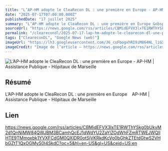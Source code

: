 ```yaml
---
title: "L’AP-HM adopte le CleaRecon DL : une première en Europe - AP-HM | Assistance Publique - Hôpitaux de Marseille"
date: "2025-07-17T07:00:00.000Z"
publishedDate: "17 juillet 2025"
summary: "L’AP-HM adopte le CleaRecon DL : une première en Europe &nbsp;&nbsp; AP-HM | Assistance Publique - Hôpitaux de Marseille"
sourceUrl: "https://news.google.com/rss/articles/CBMidEFVX3lxTE1RWThYSkg0bUkyM2d1QnNjMW84QWJBM3BCamhQcEJ1dWdYU2ZaYlZOdWhFZmRTWEJWQllHTE9TMmoxbk1YVXFCdGM0QXlDR0otSjVKRkdKcVo0bGhkZTEtdGtwS2VHbGZtT1QxOGMyS0I4SkdC?oc=5&hl=en-US&gl=US&ceid=US:en"
permalink: "/clearecondl/2025-07-17-lap-hm-adopte-le-clearecon-dl-une-premiere-en-europe-ap-hm-or-assistance-publiqu"
tags: ["CleareconDL", "Google News (web)"]
imageUrl: "https://lh3.googleusercontent.com/J6_coFbogxhRI9iM864NL_liGXvsQp2AupsKei7z0cNNfDvGUmWUy20nuUhkREQyrpY4bEeIBuc=s0-w300"
imageCredit: "Image de l’article — https://news.google.com/rss/articles/CBMidEFVX3lxTE1RWThYSkg0bUkyM2d1QnNjMW84QWJBM3BCamhQcEJ1dWdYU2ZaYlZOdWhFZmRTWEJWQllHTE9TMmoxbk1YVXFCdGM0QXlDR0otSjVKRkdKcVo0bGhkZTEtdGtwS2VHbGZtT1QxOGMyS0I4SkdC?oc=5&hl=en-US&gl=US&ceid=US:en"
---
```


![L’AP-HM adopte le CleaRecon DL : une première en Europe - AP-HM | Assistance Publique - Hôpitaux de Marseille](https://lh3.googleusercontent.com/J6_coFbogxhRI9iM864NL_liGXvsQp2AupsKei7z0cNNfDvGUmWUy20nuUhkREQyrpY4bEeIBuc=s0-w300)

## Résumé

L’AP-HM adopte le CleaRecon DL : une première en Europe &nbsp;&nbsp; AP-HM | Assistance Publique - Hôpitaux de Marseille

## Lien

https://news.google.com/rss/articles/CBMidEFVX3lxTE1RWThYSkg0bUkyM2d1QnNjMW84QWJBM3BCamhQcEJ1dWdYU2ZaYlZOdWhFZmRTWEJWQllHTE9TMmoxbk1YVXFCdGM0QXlDR0otSjVKRkdKcVo0bGhkZTEtdGtwS2VHbGZtT1QxOGMyS0I4SkdC?oc=5&hl=en-US&gl=US&ceid=US:en
